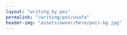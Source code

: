 ```yaml
---
layout: "writing_by_poi"
permalink: "/writing/poi/usafa"
header-img: "assets/owner/hero/pois-bg.jpg"
---
```

